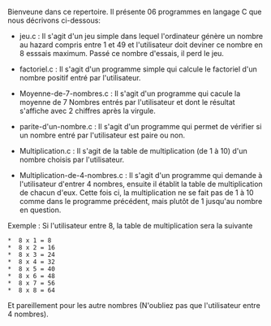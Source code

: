   Bienveune dans ce repertoire. Il présente 06 programmes en langage C que nous décrivons ci-dessous:
  
  * jeu.c : Il s'agit d'un jeu simple dans lequel l'ordinateur génère un nombre au hazard compris entre 1 et 49 et l'utilisateur doit deviner ce nombre en 8 esssais maximum. Passé ce nombre d'essais, il perd le jeu.
  
  
  * factoriel.c : Il s'agit d'un programme simple qui calcule le factoriel d'un nombre positif entré par l'utilisateur.
  
  
  * Moyenne-de-7-nombres.c : Il s'agit d'un programme qui cacule la moyenne de 7 Nombres entrés par l'utilisateur et dont le résultat  s'affiche avec 2 chiffres après la virgule.
  
  
  * parite-d'un-nombre.c : Il s'agit d'un programme qui permet de vérifier si un nombre entré par l'utilisateur est paire ou non.
  
 
  *  Multiplication.c : Il s'agit de la table de multiplication (de 1 à 10) d'un nombre choisis par l'utilisateur.
  
  
  * Multiplication-de-4-nombres.c : Il s'agit d'un programme qui demande à l'utilisateur d'entrer 4 nombres, ensuite il établit la table de multiplication de chacun d'eux. Cette fois ci, la multiplication ne se fait pas de 1 à 10 comme dans le programme précédent, mais plutôt de 1 jusqu'au nombre en question.
  
  Exemple : Si l'utilisateur entre 8, la table de multiplication sera la suivante
  
    *  8 x 1 = 8
    *  8 x 2 = 16
    *  8 x 3 = 24
    *  8 x 4 = 32
    *  8 x 5 = 40
    *  8 x 6 = 48
    *  8 x 7 = 56
    *  8 x 8 = 64
  
  Et pareillement pour les autre nombres (N'oubliez pas que l'utilisateur entre 4 nombres).
   
   
   
